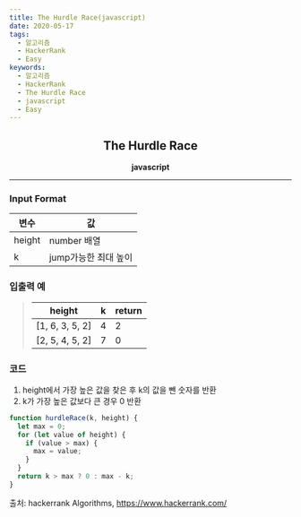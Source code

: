 ```yaml
---
title: The Hurdle Race(javascript)
date: 2020-05-17
tags:
  - 알고리즘
  - HackerRank
  - Easy
keywords:
  - 알고리즘
  - HackerRank
  - The Hurdle Race
  - javascript
  - Easy
---
```


## <center>The Hurdle Race</center>

**<center>javascript</center>**

---

### Input Format

| 변수   | 값                   |
| ------ | -------------------- |
| height | number 배열          |
| k      | jump가능한 최대 높이 |

### 입출력 예

> | height          | k   | return |
> | --------------- | --- | ------ |
> | [1, 6, 3, 5, 2] | 4   | 2      |
> | [2, 5, 4, 5, 2] | 7   | 0      |

### 코드

1. height에서 가장 높은 값을 찾은 후 k의 값을 뺀 숫자를 반환
2. k가 가장 높은 값보다 큰 경우 0 반환

```javascript
function hurdleRace(k, height) {
  let max = 0;
  for (let value of height) {
    if (value > max) {
      max = value;
    }
  }
  return k > max ? 0 : max - k;
}
```

출처: hackerrank Algorithms, https://www.hackerrank.com/
